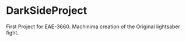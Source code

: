 DarkSideProject
===============

First Project for EAE-3660. Machinima creation of the Original lightsaber fight.
